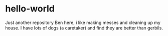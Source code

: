 # hello-world
Just another repository
Ben here, i like making messes and cleaning up my house. I have lots of dogs (a caretaker) and find they are better than gerbils.
